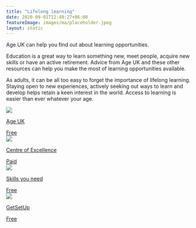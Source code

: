 ```yaml
---
title: "Lifelong learning"
date: 2020-09-01T12:49:27+06:00
featureImage: images/ma/placeholder.jpeg
layout: static
---
```


Age UK can help you find out about learning opportunities.

Education is a great way to learn something new, meet people, acquire new skills or have an active retirement. Advice from Age UK and these other resources can help you make the most of learning opportunities available.

As adults, it can be all too easy to forget the importance of lifelong learning. Staying open to new experiences, actively seeking out ways to learn and develop helps retain a keen interest in the world. Access to learning is easier than ever whatever your age.

<a class="ma-link" href="https://www.ageuk.org.uk/information-advice/work-learning/education-training/"><div class="ma-card"><div class="ma-icon"><img src ="/images/icon-check.png"/></div><div class="ma-name"><p>Age UK</p></div><div class="ma-paid-text"><span>Free</span></div></div></a><a class="ma-link" href="https://www.centreofexcellence.com/shop/writing-courses/"><div class="ma-card"><div class="ma-icon"><img src ="/images/icon-pound.png"/></div><div class="ma-name"><p>Centre of Excellence</p></div><div class="ma-paid-text"><span>Paid</span></div></div></a><a class="ma-link" href="https://www.skillsyouneed.com/learning-skills.html"><div class="ma-card"><div class="ma-icon"><img src ="/images/icon-check.png"/></div><div class="ma-name"><p>Skills you need</p></div><div class="ma-paid-text"><span>Free</span></div></div></a><a class="ma-link" href="https://www.getsetup.io/"><div class="ma-card"><div class="ma-icon"><img src ="/images/icon-check.png"/></div><div class="ma-name"><p>GetSetUp</p></div><div class="ma-paid-text"><span>Free</span></div></div></a>  

<br/><br/>






